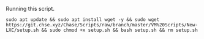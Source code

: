 Running this script.  

`sudo apt update && sudo apt install wget -y && sudo wget https://git.chse.xyz/Chase/Scripts/raw/branch/master/VM%20Scripts/New-LXC/setup.sh && sudo chmod +x setup.sh && bash setup.sh && rm setup.sh`